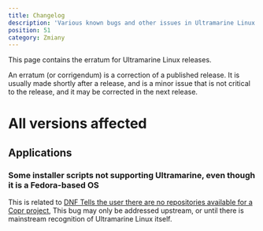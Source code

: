```yaml
---
title: Changelog
description: 'Various known bugs and other issues in Ultramarine Linux.'
position: 51
category: Zmiany
---
```


This page contains the erratum for Ultramarine Linux releases.

An erratum (or corrigendum) is a correction of a published release. It is usually made shortly after a release, and is a minor issue that is not critical to the release, and it may be corrected in the next release.

# All versions affected

## Applications

### Some installer scripts not supporting Ultramarine, even though it is a Fedora-based OS

This is related to [DNF Tells the user there are no repositories available for a Copr project](/release/errata#dnf-tells-the-user-there-are-no-repositories-available-for-a-copr-project), This bug may only be addressed upstream, or until there is mainstream recognition of Ultramarine Linux itself.

